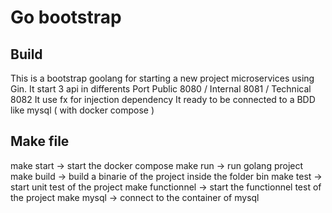 # Go bootstrap

## Build

This is a bootstrap goolang for starting a new project microservices using Gin.
It start 3 api in differents Port Public 8080 / Internal 8081 / Technical 8082
It use fx for injection dependency 
It ready to be connected to a BDD like mysql ( with docker compose )

## Make file

make start -> start the docker compose
make run -> run golang project
make build -> build a binarie of the project inside the folder bin
make test -> start unit test of the project 
make functionnel -> start the functionnel test of the project
make mysql -> connect to the container of mysql 